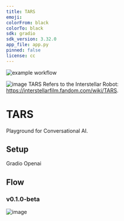 ```yaml
---
title: TARS
emoji: 
colorFrom: black
colorTo: black
sdk: gradio
sdk_version: 3.32.0
app_file: app.py
pinned: false
license: cc
---
```

![example workflow](https://github.com/franklinwillemen/TARS/actions/workflows/main.yml/badge.svg)

![image](https://github.com/franklinwillemen/TARS-AI/assets/101399113/bbb17f33-280e-4dc8-9f1f-5ce0bfcee16e)
TARS Refers to the Interstellar Robot: https://interstellarfilm.fandom.com/wiki/TARS.

# TARS
Playground for Conversational AI.

## Setup
Gradio
Openai

## Flow
### v0.1.0-beta
![image](https://github.com/franklinwillemen/TARS/assets/101399113/46ef002d-25a9-4fcd-8bca-c785c8c452cb)


